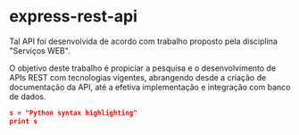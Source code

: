 # express-rest-api

Tal API foi desenvolvida de acordo com trabalho proposto pela disciplina "Serviços WEB".

O objetivo deste trabalho é propiciar a pesquisa e o desenvolvimento de APIs REST com tecnologias vigentes, abrangendo desde a criação de documentação da API, até a efetiva implementação e integração com banco de dados.

```json
s = "Python syntax highlighting"
print s
```
